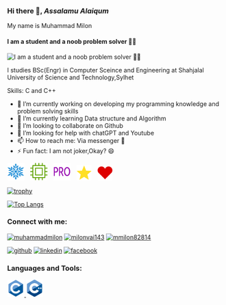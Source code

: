 ### Hi there 👋, ***Assalamu Alaiqum***
My name is Muhammad Milon
#### I am a student and a noob problem solver 👨‍💻
![I am a student and a noob problem solver 👨‍💻](https://avatars.githubusercontent.com/u/137856681?s=400&u=1f9c53eb8213217d7947061af94ecaf5d18e0c48&v=4)

I studies BSc(Engr) in Computer Sceince and Engineering at Shahjalal University of Science and Technology,Sylhet

Skills: C and C++

- 🔭 I’m currently working on developing my programming knowledge and problem solving skills
- 🌱 I’m currently learning Data structure and Algorithm
- 👯 I’m looking to collaborate on Github 
- 🤔 I’m looking for help with chatGPT and Youtube 
- 📫 How to reach me: Via messenger 🤔 
- ⚡ Fun fact: I am not joker,Okay? 😄 



<a href='https://archiveprogram.github.com/'><img src='https://raw.githubusercontent.com/acervenky/animated-github-badges/master/assets/acbadge.gif' width='40' height='40'></a> <a href='https://docs.github.com/en/developers'><img src='https://raw.githubusercontent.com/acervenky/animated-github-badges/master/assets/devbadge.gif' width='40' height='40'></a> <a href='https://github.com/pricing'><img src='https://raw.githubusercontent.com/acervenky/animated-github-badges/master/assets/pro.gif' width='40' height='40'></a> <a href='https://stars.github.com/'><img src='https://raw.githubusercontent.com/acervenky/animated-github-badges/master/assets/starbadge.gif' width='35' height='35'></a> <a href='https://docs.github.com/en/github/supporting-the-open-source-community-with-github-sponsors'><img src='https://raw.githubusercontent.com/acervenky/animated-github-badges/master/assets/sponsorbadge.gif' width='35' height='35'></a> 

[![trophy](https://github-profile-trophy.vercel.app/?username=muhammadMilon)](https://github.com/ryo-ma/github-profile-trophy)

[![Top Langs](https://github-readme-stats.vercel.app/api/top-langs/?username=muhammadMilon)](https://github.com/anuraghazra/github-readme-stats)






<h3 align="left">Connect with me:</h3>
<p align="left">
<a href="https://linkedin.com/in/muhammadmilon" target="blank"><img align="center" src="https://raw.githubusercontent.com/rahuldkjain/github-profile-readme-generator/master/src/images/icons/Social/linked-in-alt.svg" alt="muhammadmilon" height="30" width="40" /></a>
<a href="https://fb.com/milonvai143" target="blank"><img align="center" src="https://raw.githubusercontent.com/rahuldkjain/github-profile-readme-generator/master/src/images/icons/Social/facebook.svg" alt="milonvai143" height="30" width="40" /></a>
<a href="https://codeforces.com/profile/mmilon82814" target="blank"><img align="center" src="https://raw.githubusercontent.com/rahuldkjain/github-profile-readme-generator/master/src/images/icons/Social/codeforces.svg" alt="mmilon82814" height="30" width="40" /></a>
</p>






 [<img src='https://cdn.jsdelivr.net/npm/simple-icons@3.0.1/icons/github.svg' alt='github' height='40'>](https://github.com/muhammadMilon)  [<img src='https://cdn.jsdelivr.net/npm/simple-icons@3.0.1/icons/linkedin.svg' alt='linkedin' height='40'>](https://www.linkedin.com/in/https://www.linkedin.com/in/muhammadmilon//)  [<img src='https://cdn.jsdelivr.net/npm/simple-icons@3.0.1/icons/facebook.svg' alt='facebook' height='40'>](https://www.facebook.com/https://www.facebook.com/milonvai143)  






 <h3 align="left">Languages and Tools:</h3>
<p align="left"> <a href="https://www.cprogramming.com/" target="_blank" rel="noreferrer"> <img src="https://raw.githubusercontent.com/devicons/devicon/master/icons/c/c-original.svg" alt="c" width="40" height="40"/> </a> <a href="https://www.w3schools.com/cpp/" target="_blank" rel="noreferrer"> <img src="https://raw.githubusercontent.com/devicons/devicon/master/icons/cplusplus/cplusplus-original.svg" alt="cplusplus" width="40" height="40"/> </a> </p>
